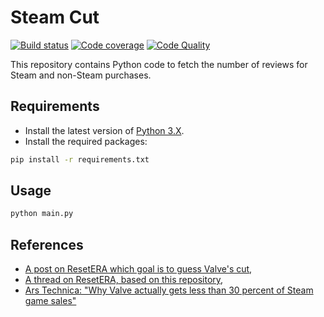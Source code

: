 # Steam Cut

[![Build status][build-image]][build]
[![Code coverage][codecov-image]][codecov]
[![Code Quality][codacy-image]][codacy]

This repository contains Python code to fetch the number of reviews for Steam and non-Steam purchases.

## Requirements

-   Install the latest version of [Python 3.X](https://www.python.org/downloads/).
-   Install the required packages:

```bash
pip install -r requirements.txt
```

## Usage

```bash
python main.py
```

## References

-   [A post on ResetERA which goal is to guess Valve's cut](https://www.resetera.com/threads/pc-gaming-era-april-2019-goodbye-uzzy-is-your-new-king.108742/page-22#post-19499658),
-   [A thread on ResetERA, based on this repository](https://www.resetera.com/threads/what-cut-do-valve-actually-take-from-devs-is-it-really-as-high-as-some-people-think-lets-find-out.109435/),
-   [Ars Technica: "Why Valve actually gets less than 30 percent of Steam game sales"](https://arstechnica.com/gaming/2019/04/why-valve-actually-gets-less-than-30-percent-of-steam-game-sales/)

<!-- Definitions -->

[build]: <https://github.com/woctezuma/steam-cut/actions>
[build-image]: <https://github.com/woctezuma/steam-cut/workflows/Python package/badge.svg?branch=master>

[pyup]: <https://pyup.io/repos/github/woctezuma/steam-cut/>
[dependency-image]: <https://pyup.io/repos/github/woctezuma/steam-cut/shield.svg>
[python3-image]: <https://pyup.io/repos/github/woctezuma/steam-cut/python-3-shield.svg>

[codecov]: <https://codecov.io/gh/woctezuma/steam-cut>
[codecov-image]: <https://codecov.io/gh/woctezuma/steam-cut/branch/master/graph/badge.svg>

[codacy]: <https://app.codacy.com/gh/woctezuma/steam-cut>
[codacy-image]: <https://api.codacy.com/project/badge/Grade/a057682969e24d5790ca2e4fa8bfd1b1>
